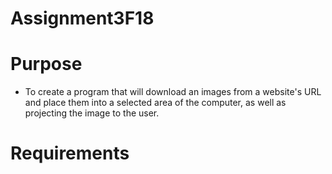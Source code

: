 # Assignment3F18

# Purpose
- To create a program that will download an images from a website's URL and place them into a selected area of the computer, as well as projecting the image to the user.

# Requirements

